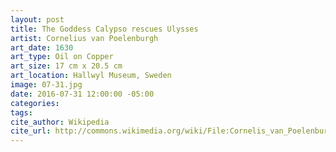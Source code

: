 ```yaml
---
layout: post
title: The Goddess Calypso rescues Ulysses
artist: Cornelius van Poelenburgh
art_date: 1630
art_type: Oil on Copper
art_size: 17 cm x 20.5 cm
art_location: Hallwyl Museum, Sweden
image: 07-31.jpg
date: 2016-07-31 12:00:00 -05:00
categories:
tags:
cite_author: Wikipedia
cite_url: http://commons.wikimedia.org/wiki/File:Cornelis_van_Poelenburgh_-_The_Goddess_Calypso_rescues_Ulysses_-_Google_Art_Project.jpg
---
```

